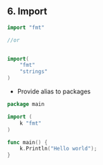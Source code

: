 ## 6. Import

```go
import "fmt"

//or 


import(
	"fmt"
	"strings"
)
```


- Provide alias to packages
```go
package main

import (
	k "fmt"
)

func main() {
	k.Println("Hello world");
}
```
